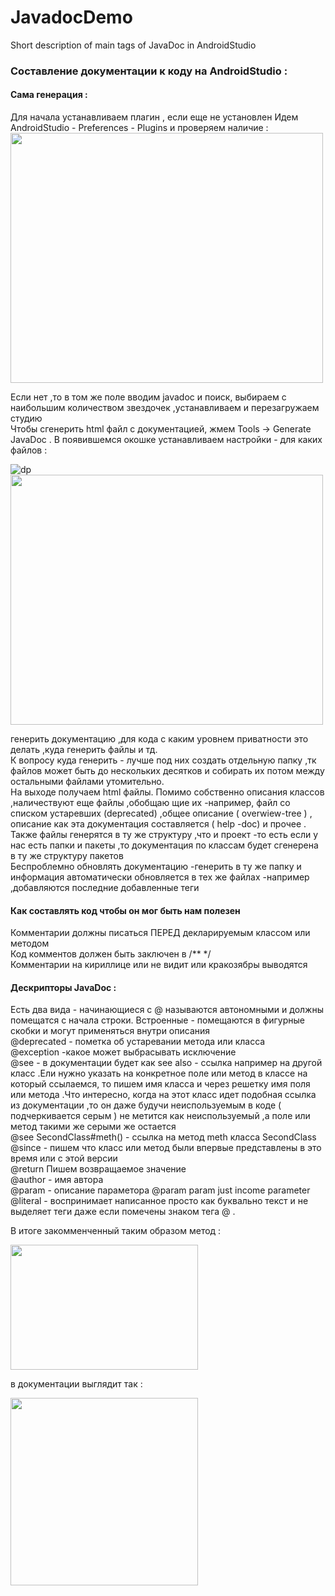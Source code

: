 # JavadocDemo
Short description of main tags of JavaDoc in AndroidStudio
### Составление документации к коду на AndroidStudio :
#### Сама генерация :

Для начала устанавливаем плагин , если еще не установлен
Идем AndroidStudio - Preferences - Plugins и проверяем наличие :
<img src="https://user-images.githubusercontent.com/11744426/32833657-95eacb90-ca10-11e7-964c-229c01ba55b5.jpg" width="500" height="400" />

Если нет ,то в том же поле вводим javadoc и поиск, выбираем с наибольшим количеством звездочек ,устанавливаем и перезагружаем студию <br>
Чтобы сгенерить html файл с документацией, жмем Tools -> Generate JavaDoc .
В появившемся окошке устанавливаем настройки - для каких файлов :

![dp](https://user-images.githubusercontent.com/11744426/32833661-98dc9a72-ca10-11e7-97d1-f70ad902da47.jpg)
<img src="![dp](https://user-images.githubusercontent.com/11744426/32833661-98dc9a72-ca10-11e7-97d1-f70ad902da47.jpg)" width="500" height="400" />

генерить документацию ,для кода с каким уровнем приватности это делать ,куда генерить файлы и тд. <br>
К вопросу куда генерить - лучше под них создать отдельную папку ,тк файлов может быть до нескольких десятков и собирать их потом между остальными файлами утомительно. <br>
На выходе получаем html файлы. Помимо собственно описания классов ,наличествуют еще файлы ,обобщаю щие их -например, файл со списком устаревших (deprecated) ,общее описание  ( overwiew-tree ) , описание как эта документация составляется ( help -doc) и прочее . Также файлы генерятся в ту же структуру ,что и проект -то есть если у нас есть папки и пакеты ,то документация по классам будет  сгенерена в ту же структуру пакетов <br>
Беспроблемно обновлять документацию -генерить в ту же папку и информация автоматически обновляется в тех же файлах -например ,добавляются последние добавленные теги <br>

#### Как составлять код чтобы он мог быть нам полезен

Комментарии должны писаться ПЕРЕД декларируемым классом или методом <br>
Код комментов должен быть заключен в /**   */ <br>
Комментарии на кириллице или не видит или кракозябры выводятся <br>
#### Дескрипторы JavaDoc :

Есть два вида - начинающиеся с @ называются автономными и должны помещатся с начала строки.
Встроенные - помещаются в фигурные скобки и могут применяться внутри описания <br>
@deprecated - пометка об устаревании метода или класса <br>
@exception -какое может выбрасывать исключение <br>
@see - в документации будет как see also - ссылка например на другой класс .Ели нужно указать на конкретное поле или метод в классе на который ссылаемся, то пишем имя класса и через решетку имя поля или метода .Что интересно, когда на этот класс идет подобная ссылка из документации ,то он даже будучи неиспользуемым в коде ( подчеркивается серым ) не метится как неиспользуемый ,а поле или метод такими же серыми же остается <br>
@see SecondClass#meth() - ссылка на метод meth класса SecondClass <br>
@since - пишем что класс или метод были впервые представлены в это время или с этой версии <br>
@return Пишем возвращаемое значение <br>
@author - имя автора <br>
@param - описание параметора @param param just income parameter <br>
@literal - воспринимает написанное просто как буквально текст и не выделяет теги даже если помечены знаком тега @ .

В итоге закомменченный таким образом метод :

<img src ="https://user-images.githubusercontent.com/11744426/32833673-a078e4ac-ca10-11e7-8279-090ae4a1d667.jpg" width ="300" height = "200" />

в документации выглядит так :

<img src ="https://user-images.githubusercontent.com/11744426/32833671-9df12672-ca10-11e7-974a-21f96eb3be25.jpg" width ="300" height = "300" />


